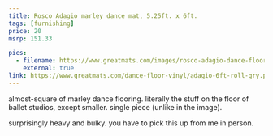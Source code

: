 ```yaml
---
title: Rosco Adagio marley dance mat, 5.25ft. x 6ft.
tags: [furnishing]
price: 20
msrp: 151.33

pics:
  - filename: https://www.greatmats.com/images/rosco-adagio-dance-floor/rosco-adagio-marley-home-over-wood.jpg.webp
    external: true
link: https://www.greatmats.com/dance-floor-vinyl/adagio-6ft-roll-gry.php
---
```


almost-square of marley dance flooring.  literally the stuff on the floor of
ballet studios, except smaller.  single piece (unlike in the image).

surprisingly heavy and bulky.  you have to pick this up from me in person.
